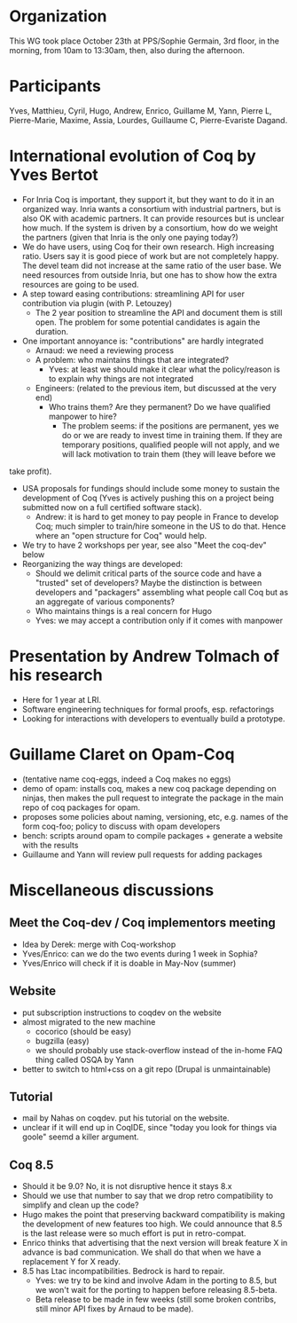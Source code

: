 Organization
============

This WG took place October 23th at PPS/Sophie Germain, 3rd floor, in the morning, from 10am to 13:30am, then, also during the afternoon.

Participants
============

Yves, Matthieu, Cyril, Hugo, Andrew, Enrico, Guillame M, Yann, Pierre L, Pierre-Marie, Maxime, Assia, Lourdes, Guillaume C, Pierre-Evariste Dagand.

International evolution of Coq by Yves Bertot
=============================================

-   For Inria Coq is important, they support it, but they want to do it in an organized way. Inria wants a consortium with industrial partners, but is also OK with academic partners. It can provide resources but is unclear how much. If the system is driven by a consortium, how do we weight the partners (given that Inria is the only one paying today?)
-   We do have users, using Coq for their own research. High increasing ratio. Users say it is good piece of work but are not completely happy. The devel team did not increase at the same ratio of the user base. We need resources from outside Inria, but one has to show how the extra resources are going to be used.
-   A step toward easing contributions: streamlining API for user contribution via plugin (with P. Letouzey)
    -   The 2 year position to streamline the API and document them is still open. The problem for some potential candidates is again the duration.
-   One important annoyance is: "contributions" are hardly integrated
    -   Arnaud: we need a reviewing process
    -   A problem: who maintains things that are integrated?
        -   Yves: at least we should make it clear what the policy/reason is to explain why things are not integrated
    -   Engineers: (related to the previous item, but discussed at the very end)
        -   Who trains them? Are they permanent? Do we have qualified manpower to hire?
            -   The problem seems: if the positions are permanent, yes we do or we are ready to invest time in training them. If they are temporary positions, qualified people will not apply, and we will lack motivation to train them (they will leave before we

take profit).

-   USA proposals for fundings should include some money to sustain the development of Coq (Yves is actively pushing this on a project being submitted now on a full certified software stack).
    -   Andrew: it is hard to get money to pay people in France to develop Coq; much simpler to train/hire someone in the US to do that. Hence where an "open structure for Coq" would help.
-   We try to have 2 workshops per year, see also "Meet the coq-dev" below
-   Reorganizing the way things are developed:
    -   Should we delimit critical parts of the source code and have a "trusted" set of developers? Maybe the distinction is between developers and "packagers" assembling what people call Coq but as an aggregate of various components?
    -   Who maintains things is a real concern for Hugo
    -   Yves: we may accept a contribution only if it comes with manpower

Presentation by Andrew Tolmach of his research
==============================================

-   Here for 1 year at LRI.
-   Software engineering techniques for formal proofs, esp. refactorings
-   Looking for interactions with developers to eventually build a prototype.

Guillame Claret on Opam-Coq
===========================

-   (tentative name coq-eggs, indeed a Coq makes no eggs)
-   demo of opam: installs coq, makes a new coq package depending on ninjas, then makes the pull request to integrate the package in the main repo of coq packages for opam.
-   proposes some policies about naming, versioning, etc, e.g. names of the form coq-foo; policy to discuss with opam developers
-   bench: scripts around opam to compile packages + generate a website with the results
-   Guillaume and Yann will review pull requests for adding packages

Miscellaneous discussions
=========================

Meet the Coq-dev / Coq implementors meeting
-------------------------------------------

-   Idea by Derek: merge with Coq-workshop
-   Yves/Enrico: can we do the two events during 1 week in Sophia?
-   Yves/Enrico will check if it is doable in May-Nov (summer)

Website
-------

-   put subscription instructions to coqdev on the website
-   almost migrated to the new machine
    -   cocorico (should be easy)
    -   bugzilla (easy)
    -   we should probably use stack-overflow instead of the in-home FAQ thing called OSQA by Yann
-   better to switch to html+css on a git repo (Drupal is unmaintainable)

Tutorial
--------

-   mail by Nahas on coqdev. put his tutorial on the website.
-   unclear if it will end up in CoqIDE, since "today you look for things via goole" seemd a killer argument.

Coq 8.5
-------

-   Should it be 9.0? No, it is not disruptive hence it stays 8.x
-   Should we use that number to say that we drop retro compatibility to simplify and clean up the code?
-   Hugo makes the point that preserving backward compatibility is making the development of new features too high. We could announce that 8.5 is the last release were so much effort is put in retro-compat.
-   Enrico thinks that advertising that the next version will break feature X in advance is bad communication. We shall do that when we have a replacement Y for X ready.
-   8.5 has Ltac incompatibilities. Bedrock is hard to repair.
    -   Yves: we try to be kind and involve Adam in the porting to 8.5, but we won't wait for the porting to happen before releasing 8.5-beta.
    -   Beta release to be made in few weeks (still some broken contribs, still minor API fixes by Arnaud to be made).

